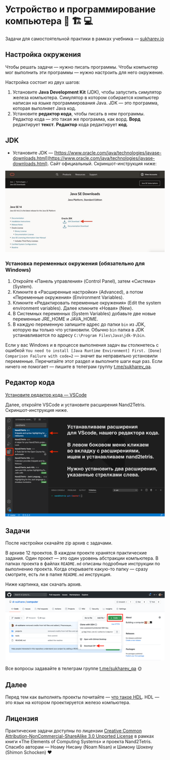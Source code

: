 # Устройство и программирование компьютера 🧮 🏗 💻

Задачи для самостоятельной практики в рамках учебника — [sukharev.io](https://www.sukharev.io/textbook)

## Настройка окружения

Чтобы решать задачи — нужно писать программы. Чтобы компьютер мог выполнить эти программы — нужно настроить для него окружение.

Настройка состоит из двух шагов:

1. Установите **Java Development Kit** (JDK), чтобы запустить симулятор железа компьютера. Симулятор в котором собирается компьютер написан на языке программирования Java. JDK — это программа, которая выполняет Java код.
2. Установите **редактор кода**, чтобы писать в нем программы. Редактор кода — это такая же программа, как ворд. **Ворд** редактирует **текст**. **Редактор** кода редактирует **код**.

## JDK

- Установите JDK — [https://www.oracle.com/java/technologies/javase-downloads.html](https://www.oracle.com/java/technologies/javase-downloads.html). Сайт официальный. Скриншот-инструкция ниже:

![Инструкция — как установить JDK (кликните на ссылку с зажатым ctrl или cmd для macOS)](/img/how2download-jdk.png)

### Установка переменных окружения (обязательно для Windows)

1. Откройте «Панель управления» (Control Panel), затем «Система» (System).
2. Кликните в «Расширенные настройки» (Advanced), а потом «Переменные окружения» (Environment Variables).
3. Кликните «Редактировать переменные окружения» (Edit the system environment variables). Далее кликните «Новая» (New).
4. В Системных переменных (System Variables) добавьте две новые переменные JRE_HOME и JAVA_HOME.
5. В каждую переменную запишите адрес до папки `bin` из JDK, которую вы только что установили. Обычно `bin` папка в JDK устанавливается по адресу `C:\Program Files\Java\jdk-9\bin`.

Если у вас Windows и в процессе выполнения задач вы столкнетесь с ошибкой `You need to install [Java Runtime Environment] First. [Done] Comparison Failure with code=2` — значит вы неправильно установили переменные. Перечитайте этот раздел и выполните шаги еще раз. Если ничего не помогает — пишите в телеграм группу [t.me/sukharev_qa](https://www.t.me/sukharev_qa).

## Редактор кода

[Установите редактор кода — VSCode](https://code.visualstudio.com/download)

Далее, откройте VSCode и установите расширения Nand2Tetris. Скриншот-инструкция ниже.

![Инструкция — как скачать расширения для VSCode (кликните на ссылку с зажатым ctrl или cmd для macOS)](/img/how2download-vscode_extensions.png)

## Задачи

После настройки скачайте zip архив с задачами.

В архиве 12 проектов. В каждом проекте хранятся практические задания. Один проект — это один уровень абстракции компьютера. В папках проекта в файлах `README.md` описаны подробные инструкции по выполнению проекта. Когда открываете какую-то папку — сразу смотрите, есть ли в папке `README.md` инструкция.

Ниже картинка, как скачать архив.

![Инструкция — как скачать проекты (кликните на ссылку с зажатым ctrl или cmd для macOS)](/img/how2download-zip.png)

Все вопросы задавайте в телеграм группе [t.me/sukharev_qa](https://www.t.me/sukharev_qa) 🌞

## Далее

Перед тем как выполнять проекты почитайте — [что такое HDL](/projects/README.md). HDL — это язык на котором проектируется железо компьютера.

## Лицензия

Практические задачи доступны по лицензии [Creative Common Attribution-NonCommercial-ShareAlike 3.0 Unported License](https://creativecommons.org/licenses/by-nc-sa/3.0/) в рамках книги «The Elements of Computing Systems» и проекта Nand2Tetris. Спасибо авторам — Ноаму Нисану (Noam Nisan) и Шимону Шокену (Shimon Schocken) ❤️
